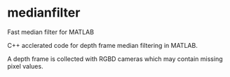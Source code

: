 # medianfilter
Fast median filter for MATLAB

C++ acclerated code for depth frame median filtering in MATLAB.

A depth frame is collected with RGBD cameras which may contain missing pixel values.
